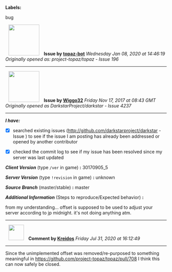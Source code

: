 **Labels:**

bug



<a href="https://github.com/topaz-bot"><img src="https://avatars3.githubusercontent.com/u/59651103?v=4" width="96" height="96" hspace="10"></img></a> **Issue by [topaz-bot](https://github.com/topaz-bot)**
_Wednesday Jan 08, 2020 at 14:46:19_
_Originally opened as: project-topaz/topaz - Issue 196_

----

<a href="https://github.com/Wiggo32"><img src="https://avatars2.githubusercontent.com/u/30469395?v=4"  width="96" height="96" hspace="10"></img></a> **Issue by [Wiggo32](https://github.com/Wiggo32)**
_Friday Nov 17, 2017 at 08:43 GMT_
_Originally opened as DarkstarProject/darkstar - Issue 4237_

----

<!-- place 'x' mark between square [] brackets to checkmark box -->

**_I have:_**

- [x] searched existing issues (http://github.com/darkstarproject/darkstar - Issue ) to see if the issue I am posting has already been addressed or opened by another contributor
- [x] checked the commit log to see if my issue has been resolved since my server was last updated


<!-- Issues will be closed without being looked into if the following information is missing (unless its not applicable). -->

**_Client Version_** (type `/ver` in game) **:** 30170905_5


**_Server Version_** (type `!revision` in game) **:** unknown


**_Source Branch_** (master/stable) **:** master


**_Additional Information_** (Steps to reproduce/Expected behavior) **:** 
from my understanding... offset is supposed to be used to adjust your server according to jp midnight. it's not doing anything atm.




----
<a href="https://github.com/Kreidos"><img src="https://avatars0.githubusercontent.com/u/12466395?v=4" width="48" height="48" hspace="10"></img></a> **Comment by [Kreidos](https://github.com/Kreidos)**
_Friday Jul 31, 2020 at 16:12:49_

----

Since the unimplemented offset was removed/re-purposed to something meaningful in https://github.com/project-topaz/topaz/pull/708 I think this can now safely be closed.

